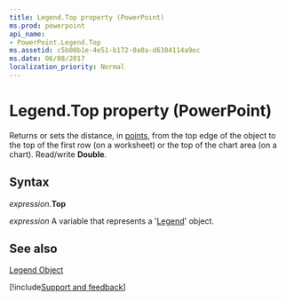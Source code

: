 ```yaml
---
title: Legend.Top property (PowerPoint)
ms.prod: powerpoint
api_name:
- PowerPoint.Legend.Top
ms.assetid: c5b00b1e-4e51-b172-0a0a-d6384114a9ec
ms.date: 06/08/2017
localization_priority: Normal
---
```



# Legend.Top property (PowerPoint)

Returns or sets the distance, in [points](../language/glossary/vbe-glossary.md#point), from the top edge of the object to the top of the first row (on a worksheet) or the top of the chart area (on a chart). Read/write  **Double**.


## Syntax

_expression_.**Top**

 _expression_ A variable that represents a '[Legend](PowerPoint.Legend.md)' object.


## See also


[Legend Object](PowerPoint.Legend.md)

[!include[Support and feedback](~/includes/feedback-boilerplate.md)]
